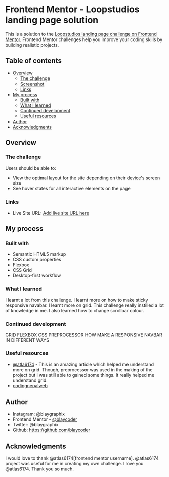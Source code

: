 # Frontend Mentor - Loopstudios landing page solution

This is a solution to the [Loopstudios landing page challenge on Frontend Mentor](https://www.frontendmentor.io/challenges/loopstudios-landing-page-N88J5Onjw). Frontend Mentor challenges help you improve your coding skills by building realistic projects. 

## Table of contents

- [Overview](#overview)
  - [The challenge](#the-challenge)
  - [Screenshot](#screenshot)
  - [Links](#links)
- [My process](#my-process)
  - [Built with](#built-with)
  - [What I learned](#what-i-learned)
  - [Continued development](#continued-development)
  - [Useful resources](#useful-resources)
- [Author](#author)
- [Acknowledgments](#acknowledgments)


## Overview

### The challenge

Users should be able to:

- View the optimal layout for the site depending on their device's screen size
- See hover states for all interactive elements on the page



### Links

- Live Site URL: [Add live site URL here](https://festive-montalcini-e9fc2c.netlify.app/)

## My process

### Built with

- Semantic HTML5 markup
- CSS custom properties
- Flexbox
- CSS Grid
- Desktop-first workflow

### What I learned
  I learnt a lot from this challenge. I learnt more on how to make sticky responsive navabar. I learnt more on grid. This challenge really instilled a lot of knowledge in me. 
 I also learned how to change scrollbar colour. 
### Continued development

GRID
FLEXBOX
CSS PREPROCESSOR
HOW MAKE A RESPONSIVE NAVBAR IN DIFFERENT WAYS

### Useful resources


- [@atla6174](https://atlas6174.github.io/loopstudios-landing-page-main/#) - This is an amazing article which helped me understand more on grid. Though, preprocessor was used in the making of the project but i was still able to gained some things. It really helped me understand grid.
- [codingnepalweb](codingnepalweb.com/2020/10/resposive-sticky-navbar-html)

## Author

-  Instagram: @blaygraphix
- Frontend Mentor - [@blaycoder](https://www.frontendmentor.io/profile/blaycoder)
-  Twitter: @blaygraphix
-  Github: https://github.com/blaycoder
  
## Acknowledgments

I would love to thank @atlas6174[frontend mentor username]. @atlas6174 project was useful for me in creating my own challenge. I love you @atlas6174. Thank you so much.
